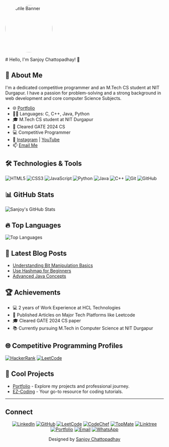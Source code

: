 <!-- Profile Banner -->
<p align="left">
  <img src="https://sanjoy-chattopadhay.github.io/EZ-Coding/dp2.png" alt="Profile Banner" width="150" height="150" style="border-radius: 50%;">
</p>
# Hello, I'm Sanjoy Chattopadhay! 👋

## 🌟 About Me
I'm a dedicated competitive programmer and an M.Tech CS student at NIT Durgapur. I have a passion for problem-solving and a strong background in web development and core computer Science Subjects.

- 🌐 [Portfolio](https://sanjoy-chattopadhay.github.io/portfolio/)
- 👨‍🏫 Languages: C, C++, Java, Python
- 🎓 M.Tech CS student at NIT Durgapur
- 🎯 Cleared GATE 2024 CS 
- 💻 Competitive Programmer
- 🎥 [Instagram](https://www.instagram.com/sanjoy_chattopadhyay_/) | [YouTube](https://youtube.com)
- 📫 [Email Me](mailto:chatterjeesanjoy347@gmail.com)

## 🛠️ Technologies & Tools
![HTML5](https://img.shields.io/badge/-HTML5-E34F26?style=flat-square&logo=html5&logoColor=white)
![CSS3](https://img.shields.io/badge/-CSS3-1572B6?style=flat-square&logo=css3)
![JavaScript](https://img.shields.io/badge/-JavaScript-F7DF1E?style=flat-square&logo=javascript&logoColor=black)
![Python](https://img.shields.io/badge/-Python-3776AB?style=flat-square&logo=python&logoColor=white)
![Java](https://img.shields.io/badge/-Java-007396?style=flat-square&logo=java&logoColor=white)
![C++](https://img.shields.io/badge/-C++-00599C?style=flat-square&logo=cplusplus&logoColor=white)
![Git](https://img.shields.io/badge/-Git-F05032?style=flat-square&logo=git&logoColor=white)
![GitHub](https://img.shields.io/badge/-GitHub-181717?style=flat-square&logo=github)

## 📊 GitHub Stats
![Sanjoy's GitHub Stats](https://github-readme-stats.vercel.app/api?username=Sanjoy-Chattopadhay&show_icons=true&theme=radical)

## 🔥 Top Languages
![Top Languages](https://github-readme-stats.vercel.app/api/top-langs/?username=Sanjoy-Chattopadhay&layout=compact&theme=radical)

## 📘 Latest Blog Posts
<!-- BLOG-POST-LIST:START -->
- [Understanding Bit Manipulation Basics](https://sanjoy-chattopadhay.github.io/EZ-Coding/post1.html)
- [Use Hashmap for Beginners](https://sanjoy-chattopadhay.github.io/EZ-Coding/post6.html)
- [Advanced Java Concepts](https://sanjoy-chattopadhay.github.io/EZ-Coding/post3.html)
<!-- BLOG-POST-LIST:END -->

## 🏆 Achievements
- 💻 2 years of Work Experience at HCL Technologies
- 📜 Published Articles on Major Tech Platforms like Leetcode
- 🎓 Cleared GATE 2024 CS paper
- 📚 Currently pursuing M.Tech in Computer Science at NIT Durgapur

## 🌐 Competitive Programming Profiles
[![HackerRank](https://img.shields.io/badge/-HackerRank-2EC866?style=flat-square&logo=hackerrank&logoColor=white)](https://www.hackerrank.com/profile/sanjoy_chatterj1)
[![LeetCode](https://img.shields.io/badge/-LeetCode-FFA116?style=flat-square&logo=leetcode&logoColor=white)](https://leetcode.com/u/I_am_Sanjoy/)


## 🎨 Cool Projects
- [Portfolio](https://sanjoy-chattopadhay.github.io/portfolio/) - Explore my projects and professional journey.
- [EZ-Coding](https://sanjoy-chattopadhay.github.io/EZ-Coding/) - Your go-to resource for coding tutorials.

---
## Connect

<div align="center">

[![LinkedIn](https://img.shields.io/badge/-LinkedIn-0077B5?style=for-the-badge&logo=linkedin&logoColor=white)](https://www.linkedin.com/in/sanjoy-chattopadhyay-390b3a1a6/)
[![GitHub](https://img.shields.io/badge/-GitHub-181717?style=for-the-badge&logo=github&logoColor=white)](https://github.com/sanjoy-chattopadhay)
[![LeetCode](https://img.shields.io/badge/-LeetCode-FFA116?style=for-the-badge&logo=leetcode&logoColor=white)](https://leetcode.com/u/I_am_Sanjoy/)
[![CodeChef](https://img.shields.io/badge/-CodeChef-5B4638?style=for-the-badge&logo=codechef&logoColor=white)](https://www.codechef.com/users/i_am_sanjoy)
[![TopMate](https://img.shields.io/badge/-TopMate-1A237E?style=for-the-badge&logoColor=white)](https://topmate.io/sanjoy_chattopadhyay/)
[![Linktree](https://img.shields.io/badge/-Linktree-39E09B?style=for-the-badge&logo=linktree&logoColor=white)](https://linktr.ee/Sanjoy_Chattopadhyay)
[![Portfolio](https://img.shields.io/badge/-Portfolio-000000?style=for-the-badge&logo=portfolio&logoColor=white)](https://sanjoy-chattopadhay.github.io/portfolio/)
[![Email](https://img.shields.io/badge/-Email-D14836?style=for-the-badge&logo=gmail&logoColor=white)](mailto:chatterjeesanjoy347@gmail.com)
[![WhatsApp](https://img.shields.io/badge/-WhatsApp-25D366?style=for-the-badge&logo=whatsapp&logoColor=white)](https://wa.me/7699111052)

</div>

<div align="center">
  <p>Designed by <a href="https://sanjoy-chattopadhay.github.io/portfolio/" target="_blank">Sanjoy Chattopadhay</a></p>
</div>
